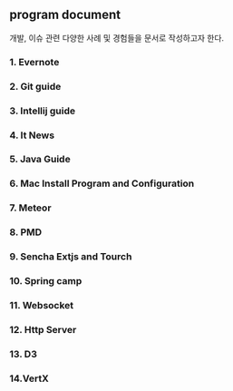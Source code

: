 ## program document

개발, 이슈 관련 다양한 사례 및 경험들을 문서로 작성하고자 한다.

### 1. Evernote

### 2. Git guide

### 3. Intellij guide

### 4. It News

### 5. Java Guide

### 6. Mac Install Program and Configuration

### 7. Meteor

### 8. PMD

### 9. Sencha Extjs and Tourch

### 10. Spring camp

### 11. Websocket

### 12. Http Server

### 13. D3

### 14.VertX
